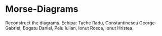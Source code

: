 # Morse-Diagrams
Reconstruct the diagrams.
Echipa: Tache Radu, Constantinescu George-Gabriel, Bogatu Daniel, Peiu Iulian, Ionut Rosca, Ionut Hristea.
